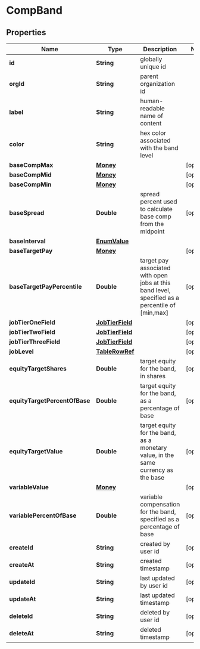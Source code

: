 

# CompBand


## Properties

| Name | Type | Description | Notes |
|------------ | ------------- | ------------- | -------------|
|**id** | **String** | globally unique id |  |
|**orgId** | **String** | parent organization id |  |
|**label** | **String** | human-readable name of content |  |
|**color** | **String** | hex color associated with the band level |  |
|**baseCompMax** | [**Money**](Money.md) |  |  [optional] |
|**baseCompMid** | [**Money**](Money.md) |  |  [optional] |
|**baseCompMin** | [**Money**](Money.md) |  |  [optional] |
|**baseSpread** | **Double** | spread percent used to calculate base comp from the midpoint |  [optional] |
|**baseInterval** | [**EnumValue**](EnumValue.md) |  |  |
|**baseTargetPay** | [**Money**](Money.md) |  |  [optional] |
|**baseTargetPayPercentile** | **Double** | target pay associated with open jobs at this band level, specified as a percentile of [min,max] |  [optional] |
|**jobTierOneField** | [**JobTierField**](JobTierField.md) |  |  [optional] |
|**jobTierTwoField** | [**JobTierField**](JobTierField.md) |  |  [optional] |
|**jobTierThreeField** | [**JobTierField**](JobTierField.md) |  |  [optional] |
|**jobLevel** | [**TableRowRef**](TableRowRef.md) |  |  [optional] |
|**equityTargetShares** | **Double** | target equity for the band, in shares |  [optional] |
|**equityTargetPercentOfBase** | **Double** | target equity for the band, as a percentage of base |  [optional] |
|**equityTargetValue** | **Double** | target equity for the band, as a monetary value, in the same currency as the base |  [optional] |
|**variableValue** | [**Money**](Money.md) |  |  [optional] |
|**variablePercentOfBase** | **Double** | variable compensation for the band, specified as a percentage of base |  [optional] |
|**createId** | **String** | created by user id |  [optional] |
|**createAt** | **String** | created timestamp |  [optional] |
|**updateId** | **String** | last updated by user id |  [optional] |
|**updateAt** | **String** | last updated timestamp |  [optional] |
|**deleteId** | **String** | deleted by user id |  [optional] |
|**deleteAt** | **String** | deleted timestamp |  [optional] |



